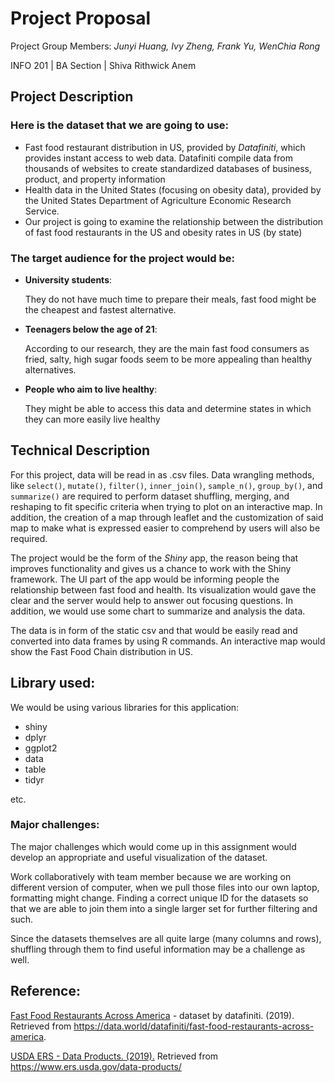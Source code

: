 # Project Proposal

Project Group Members: _Junyi Huang, Ivy Zheng, Frank Yu, WenChia Rong_

INFO 201 | BA Section | Shiva Rithwick Anem

## Project Description

### Here is the dataset that we are going to use:

- Fast food restaurant distribution in US, provided by _Datafiniti_, which provides instant access to web data. Datafiniti compile data from thousands of websites to create standardized databases of business, product, and property information
- Health data in the United States (focusing on obesity data), provided by the United States Department of Agriculture Economic Research Service. 
- Our project is going to examine the relationship between the distribution of fast food restaurants in the US and obesity rates in US (by state)

### The target audience for the project would be:

- **University students**: 

  They do not have much time to prepare their meals, fast food might be the cheapest and fastest alternative.

- **Teenagers below the age of 21**:
  
  According to our research, they are the main fast food consumers as fried, salty, high sugar foods seem to be more appealing than healthy alternatives.

- **People who aim to live healthy**:

  They might be able to access this data and determine states in which they can more easily live healthy

## Technical Description 

For this project, data will be read in as .csv files. Data wrangling methods, like `select()`, `mutate()`, `filter()`, `inner_join()`, `sample_n()`, `group_by()`, and `summarize()` are required to perform dataset shuffling, merging, and reshaping to fit specific criteria when trying to plot on an interactive map. In addition, the creation of a map through leaflet and the customization of said map to make what is expressed easier to comprehend by users will also be required. 

The project would be the form of the _Shiny_ app, the reason being that improves functionality and gives us a chance to work with the Shiny framework. The UI part of the app would be informing people the relationship between fast food and health. Its visualization would gave the clear and the server would help to answer out focusing questions. In addition, we would use some chart to summarize and analysis the data.

The data is in form of the static csv and that would be easily read and converted into data frames by using R commands. An interactive map would show the Fast Food Chain distribution in US. 

## Library used: 

We would be using various libraries for this application:
- shiny
- dplyr
- ggplot2
- data
- table
- tidyr

etc.

### Major challenges:

The major challenges which would come up in this assignment would develop an appropriate and useful visualization of the dataset. 

Work collaboratively with team member because we are working on different version of computer, when we pull those files into our own laptop, formatting might change.
Finding a correct unique ID for the datasets so that we are able to join them into a single larger set for further filtering and such.

Since the datasets themselves are all quite large (many columns and rows), shuffling through them to find useful information may be a challenge as well.

## Reference:

[Fast Food Restaurants Across America](https://data.world/datafiniti/fast-food-restaurants-across-america) - dataset by datafiniti. (2019). Retrieved from https://data.world/datafiniti/fast-food-restaurants-across-america.

[USDA ERS - Data Products. (2019).](https://www.ers.usda.gov/data-products/) Retrieved from https://www.ers.usda.gov/data-products/
